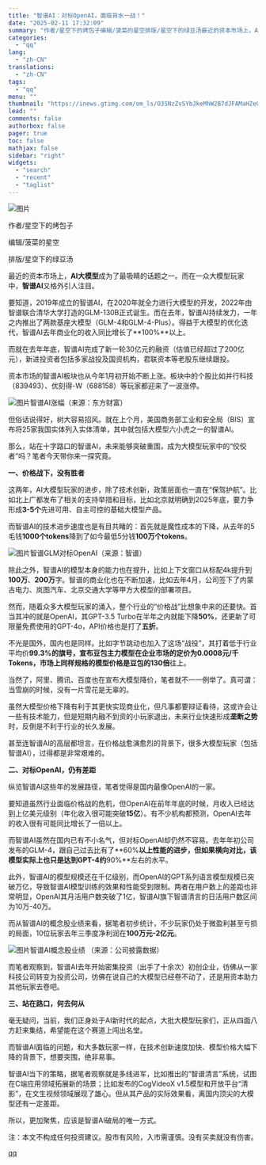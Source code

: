 ```yaml
---
title: "智谱AI：对标OpenAI，面临背水一战！"
date: "2025-02-11 17:32:09"
summary: "作者/星空下的烤包子编辑/菠菜的星空排版/星空下的绿豆汤最近的资本市场上，AI大模型成为了最吸睛的话..."
categories:
  - "qq"
lang:
  - "zh-CN"
translations:
  - "zh-CN"
tags:
  - "qq"
menu: ""
thumbnail: "https://inews.gtimg.com/om_ls/O3SNzZvSYbJkeMhW2B7dJFAMaHZe0EdvsjXIcBIDzFITYAA_640360/0"
lead: ""
comments: false
authorbox: false
pager: true
toc: false
mathjax: false
sidebar: "right"
widgets:
  - "search"
  - "recent"
  - "taglist"
---
```


![图片](https://inews.gtimg.com/news_bt/O7PsN9-X1gbEDncV6kEaPcmPS7IEYTDBgdExM9ZN5-i3gAA/641)

作者/星空下的烤包子

编辑/菠菜的星空

排版/星空下的绿豆汤

最近的资本市场上，**AI大模型**成为了最吸睛的话题之一。而在一众大模型玩家中，**智谱AI**又格外引人注目。

要知道，2019年成立的智谱AI，在2020年就全力进行大模型的开发，2022年由智谱联合清华大学打造的GLM-130B正式诞生。而在去年，智谱AI持续发力，一年之内推出了两款基座大模型（GLM-4和GLM-4-Plus）。得益于大模型的优化迭代，智谱AI去年商业化的收入同比增长了**100%**以上。

而就在去年年底，智谱AI完成了新一轮30亿元的融资（估值已经超过了200亿元），新进投资者包括多家战投及国资机构，君联资本等老股东继续跟投。

资本市场的智谱AI板块也从今年1月初开始不断上涨。板块中的个股比如并行科技（839493）、优刻得-W（688158）等玩家都迎来了一波涨停。

![图片](https://inews.gtimg.com/news_bt/OydnL5sAdYPVQAxZXwrQDBwGrfZi8iPqa3OcBqk2OkfGUAA/641)智谱AI涨幅（来源：东方财富）

但俗话说得好，树大容易招风。就在上个月，美国商务部工业和安全局（BIS）宣布将25家我国实体列入实体清单，其中就包括大模型六小虎之一的智谱AI。

那么，站在十字路口的智谱AI，未来能够突破重围，成为大模型玩家中的“佼佼者”吗？笔者今天带你来一探究竟。

**一、价格战下，没有胜者**

这两年，AI大模型玩家的进步，除了技术创新，政策层面也一直在“保驾护航”。比如北上广都发布了相关的支持举措和目标，比如北京就明确到2025年底，要力争形成**3-5个**先进可用、自主可控的基础大模型产品。

而智谱AI的技术进步速度也是有目共睹的：首先就是魔性成本的下降，从去年的5毛钱**1000个tokens**降到了如今最低5分钱**100万个tokens**。

![图片](https://inews.gtimg.com/news_bt/OGu6mAxERfLptzzpuYl6AXTiTED2ttL_2Fz_Qsn-imbikAA/641)智谱GLM对标OpenAI（来源：智谱）

除此之外，智谱AI的模型本身的能力也在提升，比如上下文窗口从标配4k提升到**100万**、**200万**字。智谱的商业化也在不断加速，比如去年4月，公司签下了内蒙古电力、岚图汽车、北京交通大学等甲方大模型的部署项目。

然而，随着众多大模型玩家的涌入，整个行业的“价格战”比想象中来的还要快。首当其冲的就是OpenAI，其GPT-3.5 Turbo在半年之内就能下降**50%**，还更新了可限量免费使用的GPT-4o，API价格也是打了**五折**。

不光是国外，国内也是同样。比如字节跳动也加入了这场“战役”，其打着低于行业平均价**99.3%**的旗号，宣布豆包主力模型在企业市场的定价为0.0008元/千Tokens，市场上同样规格的模型价格是豆包的**130倍**往上。

当然了，阿里、腾讯、百度也在宣布大模型降价，笔者就不一一例举了。真可谓：当雪崩的时候，没有一片雪花是无辜的。

虽然大模型价格下降有利于其更快实现商业化，但凡事都要辩证看待，这或许会让一些有技术能力，但是短期内融不到资的小玩家退出，未来行业快速形成**垄断之势**时，反倒是不利于行业的长久发展。

甚至连智谱AI的高层都坦言，在价格战愈演愈烈的背景下，很多大模型玩家（包括智谱AI），过得都是非常艰难的。

**二、对标OpenAI，仍有差距**

纵览智谱AI这些年的发展路径，笔者觉得是国内最像OpenAI的一家。

要知道虽然行业面临价格战的危机，但OpenAI在前年年底的时候，月收入已经达到上亿美元级别（年化收入很可能突破**15亿**）。有不少机构都预测，OpenAI去年的收入很有可能同比增长了一倍以上。

而智谱AI虽然在国内已有不小名气，但对标OpenAI却仍然不容易。去年年初公司发布的GLM-4，跟自己过去比有了**60%**以上性能的进步，但如果横向对比，该模型实际上也只是达到GPT-4约**90%**左右的水平。

此外，智谱AI的模型规模还在千亿级别，而OpenAI的GPT系列语言模型规模已突破万亿，导致智谱AI模型训练的效果和性能受到限制。两者在用户数上的差距也非常明显，OpenAI其月活用户数突破了1亿，智谱AI旗下智谱清言的日活用户数区间为10万-40万。

而从智谱AI的概念股业绩来看，据笔者初步统计，不少玩家仍处于微盈利甚至亏损的局面，10位玩家去年三季度净利润在**100万元-2亿元**。

![图片](https://inews.gtimg.com/news_bt/ONsONoeaiQP6CZBM-iKEK0DrocyLEesLRNkKB4Oxts7R0AA/641)智谱AI概念股业绩 （来源：公司披露数据）

而笔者观察到，智谱AI去年开始密集投资（出手了十余次）初创企业，彷佛从一家科技公司转变为投资公司，彷佛在说自己的大模型已经卷不动了，还是用资本助力其他玩家去卷吧。

**三、站在路口，何去何从**

毫无疑问，当前，我们正身处于AI新时代的起点，大批大模型玩家们，正从四面八方赶来集结，希望能在这个赛道上闯出名堂。

而智谱AI面临的问题，和大多数玩家一样，在技术创新速度加快、模型价格大幅下降的背景下，想要突围，绝非易事。

智谱AI当下的策略，据笔者观察就是多线进军，比如推出的“智谱清言”系统，试图在C端应用领域拓展新的场景；比如发布的CogVideoX v1.5模型和开放平台“清影”，在文生视频领域展现了雄心。但从其产品的实际效果看，离国内顶尖的大模型还有一定差距。

所以，更加聚焦，应该是智谱AI破局的唯一方式。

注：本文不构成任何投资建议。股市有风险，入市需谨慎。没有买卖就没有伤害。

[qq](https://new.qq.com/rain/a/20250211A06RDP00)
